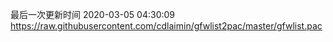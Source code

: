 最后一次更新时间 2020-03-05 04:30:09
https://raw.githubusercontent.com/cdlaimin/gfwlist2pac/master/gfwlist.pac

